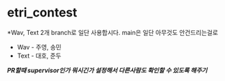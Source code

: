 # etri_contest

*Wav, Text 2개 branch로 일단 사용합시다. main은 일단 아무것도 안건드리는걸로
  - Wav - 주영, 송민
  - Text - 대호, 준두

***PR할때 supervisor인가 뭐시긴가 설정해서 다른사람도 확인할 수 있도록 해주기***
